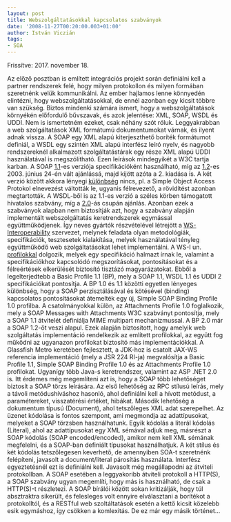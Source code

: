 ```yaml
---
layout: post
title: Webszolgáltatásokkal kapcsolatos szabványok
date: '2008-11-27T00:20:00.003+01:00'
author: István Viczián
tags:
- SOA
---
```


Frissítve: 2017. november 18.

Az előző posztban is említett integrációs projekt során definiálni kell
a partner rendszerek felé, hogy milyen protokollon és milyen formában
szeretnénk velük kommunikálni. Az ember hajlamos lenne könnyedén
elintézni, hogy webszolgáltatásokkal, de ennél azonban egy kicsit
többre van szükség. Biztos mindenki számára ismert, hogy a webszolgáltatások
környékén előfordulő bűvszavak, és azok jelentése: XML,
SOAP, WSDL és UDDI. Nem is ismertetném ezeket, csak néhány szót róluk.
Leggyakrabban a web szolgáltatások XML formátumú dokumentumokat várnak,
és ilyent adnak vissza. A SOAP egy XML alapú kiterjeszthető boríték
formátumot definiál, a WSDL egy szintén XML alapú interfész leíró nyelv,
és nagyobb rendszereknél alkalmazott szolgáltatástárak egy része XML
alapú UDDI használatával is megszólítható. Ezen leírások mindegyikét a
W3C tartja karban. A SOAP
[1.1](http://www.w3.org/TR/2000/NOTE-SOAP-20000508/)-es verziója
specifikációként használható, míg az
[1.2](http://www.w3.org/TR/2007/REC-soap12-part0-20070427/)-es 2003.
június 24-én vált ajánlássá, majd kijött azóta a 2. kiadása is. A két
verzió között akkora lényegi
[különbség](http://www.idealliance.org/papers/xmle02/dx_xmle02/papers/02-02-02/02-02-02.html)
nincs, pl. a Simple Object Access Protokol elnevezést váltották le,
ugyanis félrevezető, a rövidítést azonban megtartották. A WSDL-ből is az
1.1-es verzió a széles körben támogatott hivatalos szabvány, míg a
[2.0](http://www.w3.org/TR/wsdl20/)-ás csupán ajánlás. Azonban ezek a
szabványok alapban nem biztosítják azt, hogy a szabvány alapján
implementált webszolgáltatás keretrendszerek egymással
együttműködjenek. Így neves gyártók részvételével létrejött a
[WS-Interoperability](http://www.ws-i.org) szervezet, melynek feladata
olyan metodológiák, specifikációk, tesztesetek kialakítása, melyek
használatával tényleg együttműködő web szolgáltatásokat lehet
implementálni. A WS-I un.
[profilokkal](http://www.ws-i.org/deliverables/matrix.aspx) dolgozik,
melyek egy specifikáció halmazt írnak le, valamint a specifikációkhoz
kapcsolódó megszorításokat, pontosításokat és a félreértések elkerülését
biztosító tisztázó magyarázatokat. Ebből a legelterjedtebb a Basic
Profile 1.1 (BP), mely a SOAP 1.1, WSDL 1.1 és UDDI 2 specifikációkat
pontosítja. A BP 1.0 és 1.1 közötti egyetlen lényeges különbség, hogy a
SOAP perzisztálásával és kötésével (binding) kapcsolatos pontosításokat
átemelték egy új, Simple SOAP Binding Profile 1.0 profilba. A
csatolmányokkal külön, az Attachments Profile 1.0 foglalkozik, mely a
SOAP Messages with Attachments W3C szabványt pontosítja, mely a SOAP 1.1
átvitelét definiálja MIME multipart mechanizmussal. A BP 2.0 már a SOAP
1.2-őt veszi alapul. Ezek alapján biztosított, hogy amelyik web
szolgáltatás implementáció rendelkezik az említett profilokkal, az
együtt fog működni az ugyanazon profilokat biztosító más
implementációkkal. A Glassfish Metro keretében fejlesztett, a JDK-hoz is
csatolt JAX-WS referencia implementáció (mely a JSR 224 RI-ja)
megvalósítja a Basic Profile 1.1, Simple SOAP Binding Profile 1.0 és az
Attachments Profile 1.0 profilokat. Ugyanígy több Java-s keretrendszer,
valamint az ASP .NET 2.0 is. Itt érdemes még megemlíteni azt is, hogy a
SOAP több lehetőséget biztosít a SOAP törzs leírására. Az első lehetőség
az RPC stílusú leírás, mely a távoli metódushíváshoz hasonló, ahol
definiálni kell a hívott metódust, a paramétereket, visszatérési
értéket, hibákat. Második lehetőség a dokumentum típusú (Document), ahol
tetszőleges XML adat szerepelhet. Az üzenet kódolása is fontos szempont,
ami megmondja az adattípusokat, melyeket a SOAP törzsben használhatunk.
Egyik kódolás a literál kódolás (Literal), ahol az adattípusokat egy XML
sémával adjuk meg, másrészt a SOAP kódolás (SOAP encoded/encoded),
amikor nem kell XML sémának megfelelni, és a SOAP-ban definiált
típusokat használhatjuk. A két stílus és két kódolás tetszőlegesen
keverhető, de amennyiben SOA-t szeretnénk felépíteni, javasolt a
document/literal párosítás használata. Interfész egyeztetésnél ezt is
definiálni kell. Javasolt még megállapodni az átviteli protokollban. A
SOAP esetében a leggyakoribb átviteli protokoll a HTTP(S), a SOAP
szabvány ugyan megemlíti, hogy más is használható, de csak a HTTP(S)-t
részletezi. A SOAP bírálói között sokan kritizálják, hogy túl
absztraktra sikerült, és felesleges volt ennyire elválasztani a
borítékot a protokolltól, és a RESTful web szoltáltatások esetén a kettő
kicsit közelebb esik egymáshoz, így csökken a komlexitás. De ez már egy
másik történet...
